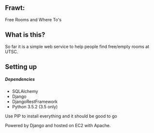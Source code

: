 Frawt:
-----
Free Rooms and Where To's

What is this?
-----
So far it is a simple web service to help people find free/empty rooms at UTSC.

Setting up
-----
##### Dependencies
  - SQLAlchemy
  - Django
  - DjangoRestFramework
  - Python 3.5.2 (3.5 only)
  
  Use PIP to install everything and it should be good to go
  

Powered by Django and hosted on EC2 with Apache.
